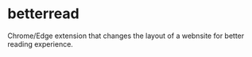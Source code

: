 # betterread
Chrome/Edge extension that changes the layout of a webnsite for better reading experience.
